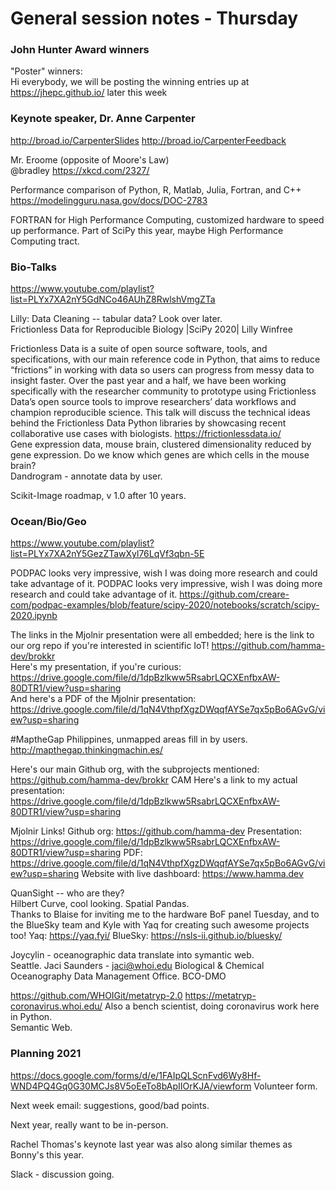 # General session notes - Thursday  

### John Hunter Award winners
"Poster" winners:  
Hi everybody, we will be posting the winning entries up at https://jhepc.github.io/ later this week  

### Keynote speaker, Dr. Anne Carpenter    

http://broad.io/CarpenterSlides http://broad.io/CarpenterFeedback  

Mr. Eroome  (opposite of Moore's Law)  
@bradley https://xkcd.com/2327/

Performance comparison of Python, R, Matlab, Julia, Fortran, and C++ https://modelingguru.nasa.gov/docs/DOC-2783  

FORTRAN for High Performance Computing, customized hardware to speed up performance. Part of SciPy this year, maybe High Performance Computing tract.  


### Bio-Talks  

https://www.youtube.com/playlist?list=PLYx7XA2nY5GdNCo46AUhZ8RwlshVmgZTa 

Lilly: Data Cleaning -- tabular data?  Look over later.  
Frictionless Data for Reproducible Biology |SciPy 2020| Lilly Winfree

Frictionless Data is a suite of open source software, tools, and specifications, with our main reference code in Python, that aims to reduce “frictions” in working with data so users can progress from messy data to insight faster. Over the past year and a half, we have been working specifically with the researcher community to prototype using Frictionless Data’s open source tools to improve researchers’ data workflows and champion reproducible science. This talk will discuss the technical ideas behind the Frictionless Data Python libraries by showcasing recent collaborative use cases with biologists. https://frictionlessdata.io/  
Gene expression data, mouse brain, 
clustered dimensionality reduced by gene expression. Do we know which genes are which cells in the mouse brain?  
Dandrogram - annotate data by user.  

Scikit-Image roadmap, v 1.0 after 10 years.    



### Ocean/Bio/Geo  

https://www.youtube.com/playlist?list=PLYx7XA2nY5GezZTawXyl76LqVf3qbn-5E  

PODPAC looks very impressive, wish I was doing more research and could take advantage of it.
PODPAC looks very impressive, wish I was doing more research and could take advantage of it.
https://github.com/creare-com/podpac-examples/blob/feature/scipy-2020/notebooks/scratch/scipy-2020.ipynb  

The links in the Mjolnir presentation were all embedded; here is the link to our org repo if you're interested in scientific IoT! https://github.com/hamma-dev/brokkr  
Here's my presentation, if you're curious: https://drive.google.com/file/d/1dpBzlkww5RsabrLQCXEnfbxAW-80DTR1/view?usp=sharing  
And here's a PDF of the Mjolnir presentation: https://drive.google.com/file/d/1qN4VthpfXgzDWqqfAYSe7qx5pBo6AGvG/view?usp=sharing  

#MaptheGap  Philippines, unmapped areas fill in by users.  
http://mapthegap.thinkingmachin.es/  


Here's our main Github org, with the subprojects mentioned: https://github.com/hamma-dev/brokkr 
CAM Here's a link to my actual presentation: https://drive.google.com/file/d/1dpBzlkww5RsabrLQCXEnfbxAW-80DTR1/view?usp=sharing  

Mjolnir Links!
Github org: https://github.com/hamma-dev
Presentation: https://drive.google.com/file/d/1dpBzlkww5RsabrLQCXEnfbxAW-80DTR1/view?usp=sharing
PDF: https://drive.google.com/file/d/1qN4VthpfXgzDWqqfAYSe7qx5pBo6AGvG/view?usp=sharing
Website with live dashboard: https://www.hamma.dev

QuanSight -- who are they?  
Hilbert Curve, cool looking.  Spatial Pandas.  
Thanks to Blaise for inviting me to the hardware BoF panel Tuesday, and to the BlueSky team and Kyle with Yaq for creating such awesome projects too! Yaq: https://yaq.fyi/ BlueSky: https://nsls-ii.github.io/bluesky/  

Joycylin - oceanographic data translate into symantic web.  
Seattle.  Jaci Saunders - jaci@whoi.edu 
Biological & Chemical Oceanography Data Management Office. BCO-DMO  

https://github.com/WHOIGit/metatryp-2.0 
https://metatryp-coronavirus.whoi.edu/
Also a bench scientist, doing coronavirus work here in Python.  
Semantic Web.  

### Planning 2021  

https://docs.google.com/forms/d/e/1FAIpQLScnFvd6Wy8Hf-WND4PQ4Gq0G30MCJs8V5oEeTo8bApIIOrKJA/viewform 
Volunteer form.  

Next week email: suggestions, good/bad points.  

Next year, really want to be in-person.  

Rachel Thomas's keynote last year was also along similar themes as Bonny's this year. 

Slack - discussion going.  




